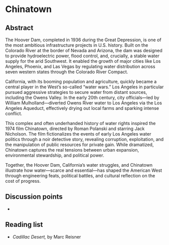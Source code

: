 # Chinatown


## Abstract

The Hoover Dam, completed in 1936 during the Great Depression, is one of the most ambitious infrastructure projects in U.S. history. Built on the Colorado River at the border of Nevada and Arizona, the dam was designed to provide hydroelectric power, flood control, and, crucially, a stable water supply for the arid Southwest. It enabled the growth of major cities like Los Angeles, Phoenix, and Las Vegas by regulating water distribution across seven western states through the Colorado River Compact.

California, with its booming population and agriculture, quickly became a central player in the West’s so-called “water wars.” Los Angeles in particular pursued aggressive strategies to secure water from distant sources, including the Owens Valley. In the early 20th century, city officials—led by William Mulholland—diverted Owens River water to Los Angeles via the Los Angeles Aqueduct, effectively drying out local farms and sparking intense conflict.

This complex and often underhanded history of water rights inspired the 1974 film Chinatown, directed by Roman Polanski and starring Jack Nicholson. The film fictionalizes the events of early Los Angeles water politics through a noir detective story, revealing corruption, exploitation, and the manipulation of public resources for private gain. While dramatized, Chinatown captures the real tensions between urban expansion, environmental stewardship, and political power.

Together, the Hoover Dam, California’s water struggles, and Chinatown illustrate how water—scarce and essential—has shaped the American West through engineering feats, political battles, and cultural reflection on the cost of progress.

## Discussion points

*


## Reading list

* *Cadillac Desert,* by Marc Reisner
